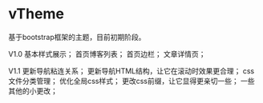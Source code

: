 # vTheme
基于bootstrap框架的主题，目前初期阶段。

V1.0
基本样式展示；
首页博客列表；
首页边栏；
文章详情页；

V1.1
更新导航粘连关系；
更新导航HTML结构，让它在滚动时效果更合理；
css文件分类管理；
优化全局css样式；
更改css前缀，让它显得更亲切一些；
一些其他的小更改；

